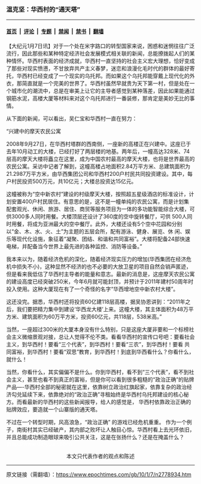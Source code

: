 ### 温克坚：华西村的“通天塔”

---

#### [首页](../../../..?n2778934) &nbsp;|&nbsp; [评论](../../../../../epoch-comment?n2778934) &nbsp;|&nbsp; [专题](../../../../../epoch-special?n2778934) &nbsp;|&nbsp; [禁闻](../../../../../epoch-news?n2778934) &nbsp;|&nbsp; [禁书](../../../../../books?n2778934) &nbsp;|&nbsp; [翻墙](https://github.com/gfw-breaker/nogfw/blob/master/README.md?n2778934)


<div class="post_content" id="artbody" itemprop="articleBody">
 <!-- article content begin -->
 <p>
  【大纪元1月7日讯】对于一个处在米字路口的转型国家来说，困惑和迷惘往往广泛流行，因此那些和某种特定经济社会发展模式相关联的新闻，总能撩拨起人们的某种情怀。华西村表面的经济成就，华西村一直坚持的社会主义宏大理想，恰好变成了那些对现实愤懑，不甘放弃共产主义春梦，迷恋和浪漫化毛时代的群体的最好寄托，华西村已经变成了一个现实的乌托邦。而如果这个乌托邦能穿戴上现代化的外衣，那简直就是一个完美的世界了。华西村虽然早就贵为天下第一村，但是处在一个城市化的潮流中，总是在审美上让它的主导者感觉到某种落差，因此如果能通过钢筋水泥，高楼大厦等材料来对这个乌托邦进行一番装修，那肯定是美妙无比的事情。
 </p>
 <p>
  从下面的新闻，可以看出，吴仁宝和华西村一直在努力：
 </p>
 <p>
  “兴建中的摩天农民公寓
 </p>
 <p>
  2008年9月27日，在华西村塔群的西南侧，一座新的高楼正在兴建中。这座已于去年10月动工的大楼，已经打好了两层楼的地基。两年后，一幢高达328米、74层高的摩天大楼将矗立在这里，成为中国农村最高的摩天大楼，也将是世界最高的农民公寓。采访中记者了解到，这幢高楼占地面积2.84万平方米、总建筑面积为21.2987万平方米，由华西集团公司和华西村200户村民共同投资建设。其中，每户村民投资500万元，共10亿元；大楼总投资达15亿元。
 </p>
 <p>
  这幢被称为“空中新农村”建设的村级摩天大楼，按照超五星级酒店的标准设计，计划安置400户村民居住。有意思的是，这不是一幢单纯的农民公寓，而是计划集 配套观光、休闲、旅游、居住、商贸等服务项目为一体的多功能智能综合大楼，可供3000多人同时用餐。大楼顶层还设计了360度的空中旋转餐厅，可供 500人同时用餐，将成为亚洲最大的空中餐厅。此外，大楼还设有5个空中花园和分别以“金、木、水、火、土”为主题的五层会所，配有游泳、健身、展览、休 闲、娱乐等现代化设施，象征着“凝聚、团结、和谐和共同富裕”。大楼将配备24部快速电梯，并配备当今世界上最先进的各种监控、消防等设备。”
 </p>
 <p>
  我本来以为，随着经济危机的深化，随着经济现实压力的增加(华西集团在经济危机中损失不小)，这种显然不经济的也不必要的大放卫星的项目自然会销声匿迹，但是看来我低估了华西村主导者的能量和意志。最新的消息是，这座摩天农民公寓的建设高度已经突破250米，今年6月就可能封顶，并预计于2011年建村50周年时投入使用。这种大厦现在有了一个奇怪的名字“华西增地空中新农村大楼”。
 </p>
 <p>
  这还没完。据悉，华西村还将投资60亿建118层高楼，据吴协恩讲到：“2011年之后，我们要把精力集中到建设‘华西龙大楼’上来。这幢大楼，其主体面积为48万平方米、建筑面积为60万平方米，投资60亿元，共118层，538米高。”
 </p>
 <p>
  当然，一座超过300米的大厦本身没有什么特别，只是这座大厦非要和一个标榜社会主义微缩景观对接，总让人觉得不伦不类。看看华西村的宣传口号吧：要看社会主义，到华西村！要看“三个代表”，到华西村！要看“三农”，到华西村！要看 共同富裕，到华西村！要看“双思”教育，到华西村！到底到华西看什么？你看什么，就什么！
 </p>
 <p>
  当然，你看什么，其实偏偏不是什么。你到华西村，看不到“三个代表”，看不到社会主义，甚至也看不到真正的富裕，但是你可以看到很多粗糙的“政治正确”的贴牌产品—-华西村全部的秘密就在这里，依靠树立政治红旗起家，依靠复杂的政治经济勾兑延续下来，依靠绝对的“政治正确”寻租始终是华西村乌托邦建设的核心秘方。而看最新的华西村的这些新闻报导，给人的感觉是， 华西村依靠政治正确的贴牌效应，要造就一个山寨版的通天塔。
 </p>
 <p>
  不过在一个转型时期，风高浪急，“政治正确” 的游戏已经危机重重。 作为一个例子，南街村其实已经破产，其内部之败坏让人触目心惊。华西村看上去光环依旧，并且总能成功制造眼球来吸引公共关注，这是在张扬什么？还是在掩盖什么？
  <font color="#ffffff">
   (http://www.dajiyuan.com)
  </font>
  <br/>
  <center>
   <font class="GY13">
    本文只代表作者的观点和陈述
   </font>
  </center>
 </p>
 <!-- article content end -->
 <div id="below_article_ad">
 </div>
</div>


---

原文链接（需翻墙）：https://www.epochtimes.com/gb/10/1/7/n2778934.htm